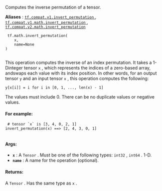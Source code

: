 Computes the inverse permutation of a tensor.

**Aliases** : [ `tf.compat.v1.invert_permutation` ](/api_docs/python/tf/math/invert_permutation), [ `tf.compat.v1.math.invert_permutation` ](/api_docs/python/tf/math/invert_permutation), [ `tf.compat.v2.math.invert_permutation` ](/api_docs/python/tf/math/invert_permutation)

```
 tf.math.invert_permutation(
    x,
    name=None
)
 
```

This operation computes the inverse of an index permutation. It takes a 1-Dinteger tensor  `x` , which represents the indices of a zero-based array, andswaps each value with its index position. In other words, for an output tensor `y`  and an input tensor  `x` , this operation computes the following:

 `y[x[i]] = i for i in [0, 1, ..., len(x) - 1]` 

The values must include 0. There can be no duplicate values or negative values.

#### For example:


```
 # tensor `x` is [3, 4, 0, 2, 1]
invert_permutation(x) ==> [2, 4, 3, 0, 1]
 
```

#### Args:
- **`x`** : A  `Tensor` . Must be one of the following types:  `int32` ,  `int64` . 1-D.
- **`name`** : A name for the operation (optional).


#### Returns:
A  `Tensor` . Has the same type as  `x` .

